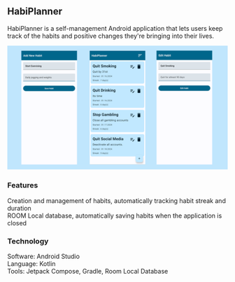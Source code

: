 ## HabiPlanner

HabiPlanner is a self-management Android application that lets users keep track of the habits and positive changes they're bringing into their lives.

![image](images/HabiPlanner.png)

### Features

Creation and management of habits, automatically tracking habit streak and duration<br>
ROOM Local database, automatically saving habits when the application is closed

### Technology

Software: Android Studio<br>
Language: Kotlin<br>
Tools: Jetpack Compose, Gradle, Room Local Database

